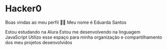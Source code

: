 # Hacker0
Boas vindas ao meu perfil 💙💙
Meu nome é Eduarda Santos

Estou estudando na Alura
Estou me desenvolvendo na linguagem JavaScript
Utilizo esse espaço para minha organização e compartilhamento dos meu projetos desenvolvidos
